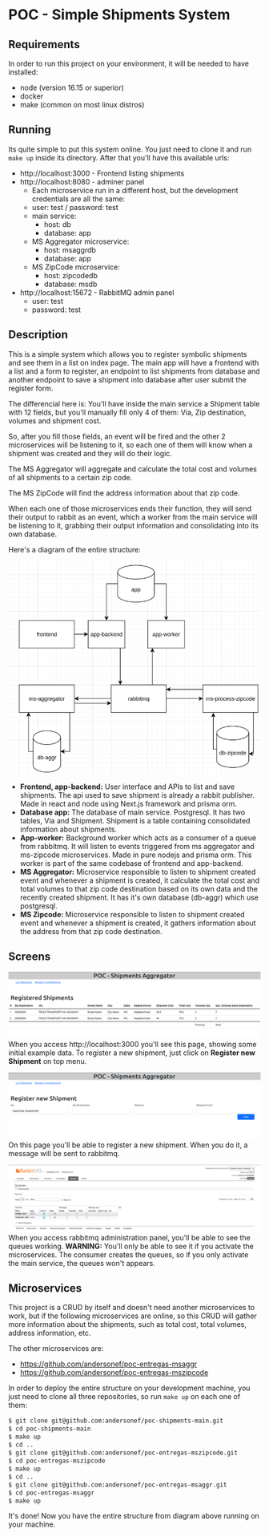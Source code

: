 # POC - Simple Shipments System

## Requirements
In order to run this project on your environment, it will be needed to have installed:
 - node (version 16.15 or superior)
 - docker
 - make (common on most linux distros)

 ## Running

 Its quite simple to put this system online. You just need to clone it and run ```make up``` inside its directory. After that you'll have this available urls:

  - http://localhost:3000 - Frontend listing shipments
  - http://localhost:8080 - adminer panel 
    - Each microservice run in a different host, but the development credentials are all the same:
    - user: test / password: test
    - main service:
        - host: db
        - database: app
    - MS Aggregator microservice:
        - host: msaggrdb
        - database: app
    - MS ZipCode microservice:
        - host: zipcodedb
        - database: msdb
 - http://localhost:15672 - RabbitMQ admin panel
    - user: test
    - password: test

 ## Description

This is a simple system which allows you to register symbolic shipments and see them in a list on index page. 
The main app will have a frontend with a list and a form to register, an endpoint to list shipments from database and another endpoint to save a shipment into database after user submit the register form.

The differencial here is: You'll have inside the main service a Shipment table with 12 fields, but you'll manually fill only 4 of them: Via, Zip destination, volumes and shipment cost.

So, after you fill those fields, an event will be fired and the other 2 microservices will be listening to it, so each one of them will know when a shipment was created and they will do their logic. 

The MS Aggregator will aggregate and calculate the total cost and volumes of all shipments to a certain zip code. 

The MS ZipCode will find the address information about that zip code.

When each one of those microservices ends their function, they will send their output to rabbit as an event, which a worker from the main service will be listening to it, grabbing their output information and consolidating into its own database.

Here's a diagram of the entire structure:

![Diagram](https://raw.githubusercontent.com/andersonef/poc-shipments-main/main/.github/assets/diagram.png)

 - **Frontend, app-backend:** User interface and APIs to list and save shipments. The api used to save shipment is already a rabbit publisher. Made in react and node using Next.js framework and prisma orm. 
 - **Database app:** The database of main service. Postgresql. It has two tables, Via and Shipment. Shipment is a table containing consolidated information about shipments.
 - **App-worker:** Background worker which acts as a consumer of a queue from rabbitmq. It will listen to events triggered from ms aggregator and ms-zipcode microservices. Made in pure nodejs and prisma orm. This worker is part of the same codebase of frontend and app-backend.
 - **MS Aggregator:** Microservice responsible to listen to shipment created event and whenever a shipment is created, it calculate the total cost and total volumes to that zip code destination based on its own data and the recently created shipment. It has it's own database (db-aggr) which use postgresql.
 - **MS Zipcode:** Microservice responsible to listen to shipment created event and whenever a shipment is created, it gathers information about the address from that zip code destination.

 ## Screens
 ![List page](https://raw.githubusercontent.com/andersonef/poc-shipments-main/main/.github/assets/screen-index.png)
When you access http://localhost:3000 you'll see this page, showing some initial example data. To register a new shipment, just click on **Register new Shipment** on top menu.

![Create page](https://raw.githubusercontent.com/andersonef/poc-shipments-main/main/.github/assets/screen-create.png)
On this page you'll be able to register a new shipment. When you do it, a message will be sent to rabbitmq.

![Rabbit queues](https://raw.githubusercontent.com/andersonef/poc-shipments-main/main/.github/assets/screen-rabbit-queues.png)
When you access rabbitmq administration panel, you'll be able to see the queues working.
**WARNING:** You'll only be able to see it if you activate the microservices. The consumer creates the queues, so if you only activate the main service, the queues won't appears.

 ## Microservices
This project is a CRUD by itself and doesn't need another microservices to work, but if the following microservices are online, so this CRUD will gather more information about the shipments, such as total cost, total volumes, address information, etc.

The other microservices are:
 - https://github.com/andersonef/poc-entregas-msaggr
 - https://github.com/andersonef/poc-entregas-mszipcode

In order to deploy the entire structure on your development machine, you just need to clone all three repositories, so run ```make up``` on each one of them:

```shell
$ git clone git@github.com:andersonef/poc-shipments-main.git
$ cd poc-shipments-main
$ make up
$ cd ..
$ git clone git@github.com:andersonef/poc-entregas-mszipcode.git
$ cd poc-entregas-mszipcode
$ make up
$ cd ..
$ git clone git@github.com:andersonef/poc-entregas-msaggr.git
$ cd poc-entregas-msaggr
$ make up
```

It's done!
Now you have the entire structure from diagram above running on your machine.
